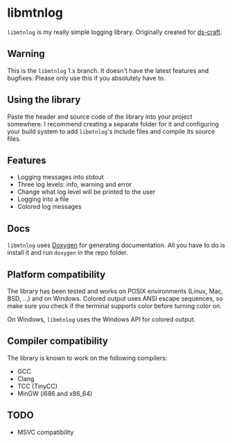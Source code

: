 # libmtnlog

`libmtnlog` is my really simple logging library. Originally created for [ds-craft](https://github.com/IAmMoltony/ds-craft).

## Warning

This is the `libmtnlog` 1.x branch. It doesn't have the latest features and bugfixes. Please only use this if you absolutely have to.

## Using the library

Paste the header and source code of the library into your project somewhere. I recommend creating a separate folder for it and configuring your build system to add `libmtnlog`'s include files and compile its source files.

## Features

- Logging messages into stdout
- Three log levels: info, warning and error
- Change what log level will be printed to the user
- Logging into a file
- Colored log messages

## Docs

`libmtnlog` uses [Doxygen](https://doxygen.nl) for generating documentation. All you have to do is install it and run `doxygen` in the repo
folder.

## Platform compatibility

The library has been tested and works on POSIX environments (Linux, Mac, BSD, ...) and on Windows. Colored output uses ANSI escape sequences, so make sure you check if the terminal supports color before turning color on.

On Windows, `libmtnlog` uses the Windows API for colored output.

## Compiler compatibility

The library is known to work on the following compilers:

- GCC
- Clang
- TCC (TinyCC)
- MinGW (i686 and x86_64)

## TODO

- MSVC compatibility
